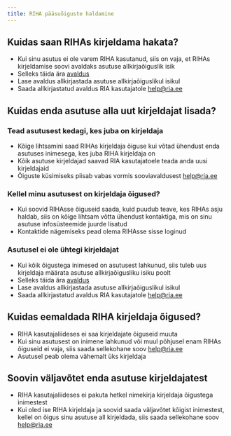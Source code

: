```yaml
---
title: RIHA pääsuõiguste haldamine
---
```


## Kuidas saan RIHAs kirjeldama hakata?

- Kui sinu asutus ei ole varem RIHA kasutanud, siis on vaja, et RIHAs kirjeldamise soovi avaldaks asutuse allkirjaõiguslik isik
- Selleks täida ära [avaldus](link)
- Lase avaldus allkirjastada asutuse allkirjaõiguslikul isikul
- Saada allkirjastatud avaldus RIA kasutajatole help@ria.ee

## Kuidas enda asutuse alla uut kirjeldajat lisada?

### Tead asutusest kedagi, kes juba on kirjeldaja
- Kõige lihtsamini saad RIHAs kirjeldaja õiguse kui võtad ühendust enda asutuses inimesega, kes juba RIHA kirjeldaja on
- Kõik asutuse kirjeldajad saavad RIA kasutajatoele teada anda uusi kirjeldajaid
- Õiguste küsimiseks piisab vabas vormis sooviavaldusest help@ria.ee

### Kellel minu asutusest on kirjeldaja õigused?
- Kui soovid RIHAsse õiguseid saada, kuid puudub teave, kes RIHAs asju haldab, siis on kõige lihtsam võtta ühendust kontaktiga, mis on sinu asutuse infosüsteemide juurde lisatud
- Kontaktide nägemiseks pead olema RIHAsse sisse loginud

### Asutusel ei ole ühtegi kirjeldajat
- Kui kõik õigustega inimesed on asutusest lahkunud, siis tuleb uus kirjeldaja määrata asutuse allkirjaõigusliku isiku poolt
- Selleks täida ära [avaldus](link)
- Lase avaldus allkirjastada asutuse allkirjaõiguslikul isikul
- Saada allkirjastatud avaldus RIA kasutajatole help@ria.ee

## Kuidas eemaldada RIHA kirjeldaja õigused?
- RIHA kasutajaliideses ei saa kirjeldajate õiguseid muuta
- Kui sinu asutusest on inimene lahkunud või muul põhjusel enam RIHAs õiguseid ei vaja, siis saada sellekohane soov help@ria.ee
- Asutusel peab olema vähemalt üks kirjeldaja

## Soovin väljavõtet enda asutuse kirjeldajatest
- RIHA kasutajaliideses ei pakuta hetkel nimekirja kirjeldaja õigustega inimestest
- Kui oled ise RIHA kirjeldaja ja soovid saada väljavõtet kõigist inimestest, kellel on õigus sinu asutuse all kirjeldada, siis saada sellekohane soov help@ria.ee


